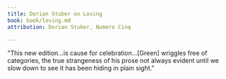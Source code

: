 ```yaml
---
title: Dorian Stuber on Loving
book: book/loving.md
attribution: Dorian Stuber, Numero Cinq

---
```

"This new edition...is cause for celebration...[Green] wriggles free of categories, the true strangeness of his prose not always evident until we slow down to see it has been hiding in plain sight."